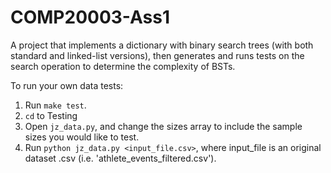 # COMP20003-Ass1
A project that implements a dictionary with binary search trees (with both standard and linked-list versions), then generates and runs tests on the search operation to determine the complexity of BSTs.

To run your own data tests:
1. Run `make test`.
2. `cd` to Testing
3. Open `jz_data.py`, and change the sizes array to include the sample sizes you would like to test.
4. Run `python jz_data.py <input_file.csv>`, where input_file is an original dataset .csv (i.e. 'athlete_events_filtered.csv').
